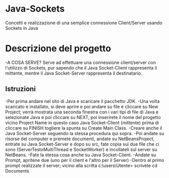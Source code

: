 
# Java-Sockets
Concetti e realizzazione di una semplice connessione Client/Server usando Sockets in Java

# Descrizione del progetto
-A COSA SERVE?
Serve ad effettuare una connessione client/server con l'utilizzo di Sockets, pur sapendo che il Java Socket-Client rappresenta il mittente, mentre il Java Socket-Server rappresenta il destinatario.

## Istruzioni
-Per prima andare nel sito di Java e scaricare il pacchetto JDK. 
-Una volta scaricato e installato, si deve aprire e poi andare su file e cliccare su New Project; verrà mostrata una seconda finestra con  i vari tipi di file di Java e selezionate Java e poi cliccare su NEXT, poi inserirete il nome del progetto vicino Project Name in questo   caso Java Socket-Client (mittente) prima di cliccare su FINISH togliere la spunta su Create Main Class.
-Creare anche il Java Socket-Server seguendo la stessa procedura qui sopra.
-Poi andate su risorse del computer e premete documenti, andate su NetBeansProject, entrate su Java Socket-Server e dopo su src, fate copia sui due file che ci sono (ServerTestoMultiThread e SocketWorker) e incollateli sul server su NetBeans.
-Fate la stessa cosa anche su Java Socket-Client.
-Andate su Prompt, apritene due (uno per il client e l'altro per il Server)
-Dentro al primo prompt realizzate il server; vicino alla scritta c:\users\Utente> scrivete cd Documents  

